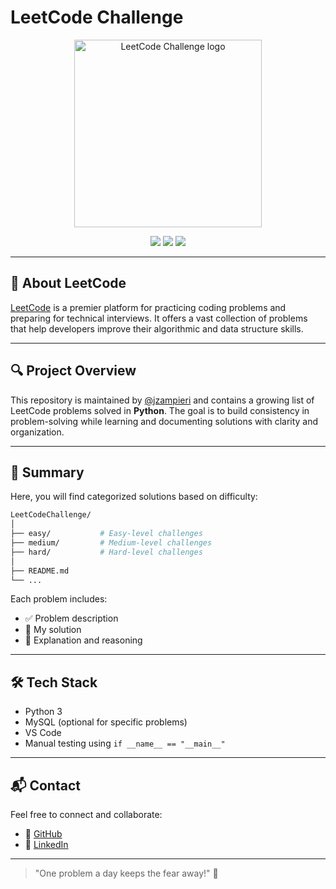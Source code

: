 # LeetCode Challenge
<div align="center">
  <img src="https://ucarecdn.com/0185f58f-ba8a-4f06-bf4d-cb20f6b21bb1/" width="300" alt="LeetCode Challenge logo" />
</div>

<p align="center">
  <img src="https://img.shields.io/github/contributors/jzampieri/LeetCodeChallenge" />
  <img src="https://img.shields.io/github/stars/jzampieri/LeetCodeChallenge?style=social" />
  <img src="https://img.shields.io/github/forks/jzampieri/LeetCodeChallenge?style=social" />
</p>

---

## 📘 About LeetCode

[LeetCode](https://leetcode.com/) is a premier platform for practicing coding problems and preparing for technical interviews. It offers a vast collection of problems that help developers improve their algorithmic and data structure skills.

---

## 🔍 Project Overview

This repository is maintained by [@jzampieri](https://github.com/jzampieri) and contains a growing list of LeetCode problems solved in **Python**. The goal is to build consistency in problem-solving while learning and documenting solutions with clarity and organization.

---

## 🧠 Summary

Here, you will find categorized solutions based on difficulty:

```bash
LeetCodeChallenge/
│
├── easy/           # Easy-level challenges
├── medium/         # Medium-level challenges
├── hard/           # Hard-level challenges
│
├── README.md
└── ...
```

Each problem includes:

* ✅ Problem description
* 🤩 My solution
* 💬 Explanation and reasoning

---

## 🛠️ Tech Stack

* Python 3
* MySQL (optional for specific problems)
* VS Code
* Manual testing using `if __name__ == "__main__"`

---

## 📬 Contact

Feel free to connect and collaborate:

* 🔗 [GitHub](https://github.com/jzampieri)
* 🔗 [LinkedIn](https://www.linkedin.com/in/julio-cesar-zampieri-3257b6267/)

---

> "One problem a day keeps the fear away!" 🚀
